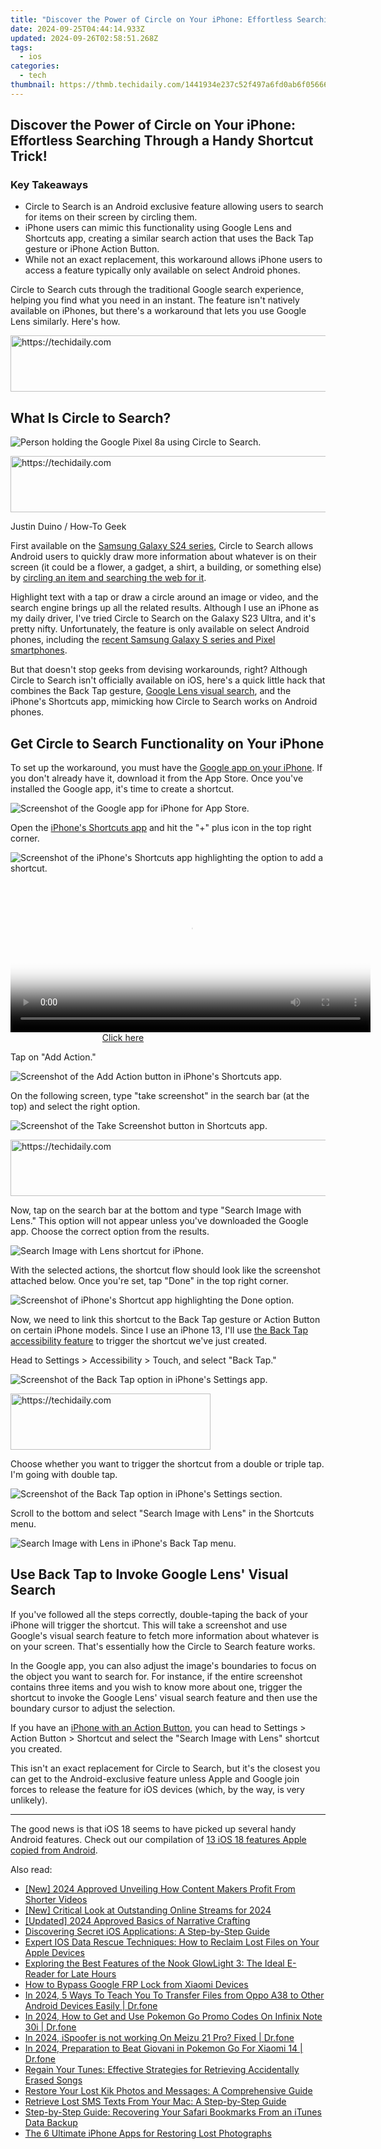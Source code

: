 ```yaml
---
title: "Discover the Power of Circle on Your iPhone: Effortless Searching Through a Handy Shortcut Trick!"
date: 2024-09-25T04:44:14.933Z
updated: 2024-09-26T02:58:51.268Z
tags:
  - ios
categories:
  - tech
thumbnail: https://thmb.techidaily.com/1441934e237c52f497a6fd0ab6f056661ecffacc05322a198ecbbd0ad48fbaf8.jpg
---
```


## Discover the Power of Circle on Your iPhone: Effortless Searching Through a Handy Shortcut Trick!

### Key Takeaways

* Circle to Search is an Android exclusive feature allowing users to search for items on their screen by circling them.
* iPhone users can mimic this functionality using Google Lens and Shortcuts app, creating a similar search action that uses the Back Tap gesture or iPhone Action Button.
* While not an exact replacement, this workaround allows iPhone users to access a feature typically only available on select Android phones.

 Circle to Search cuts through the traditional Google search experience, helping you find what you need in an instant. The feature isn't natively available on iPhones, but there's a workaround that lets you use Google Lens similarly. Here's how.

<!-- affiliate ads begin -->
<a href="https://malaysia-healthcare-travel-council.pxf.io/c/5597632/1557743/17382" target="_top" id="1557743">
  <img src="//a.impactradius-go.com/display-ad/17382-1557743" border="0" alt="https://techidaily.com" width="728" height="90"/>
</a>
<img height="0" width="0" src="https://malaysia-healthcare-travel-council.pxf.io/i/5597632/1557743/17382" style="position:absolute;visibility:hidden;" border="0" />
<!-- affiliate ads end -->

##  What Is Circle to Search?

![Person holding the Google Pixel 8a using Circle to Search.](https://static1.howtogeekimages.com/wordpress/wp-content/uploads/wm/2024/05/person-holding-the-google-pixel-8a-using-circle-to-search-1.jpg) 

<!-- affiliate ads begin -->
<a href="https://aligracehair.sjv.io/c/5597632/1975821/19272" target="_top" id="1975821">
  <img src="//a.impactradius-go.com/display-ad/19272-1975821" border="0" alt="https://techidaily.com" width="728" height="90"/>
</a>
<img height="0" width="0" src="https://aligracehair.sjv.io/i/5597632/1975821/19272" style="position:absolute;visibility:hidden;" border="0" />
<!-- affiliate ads end -->

Justin Duino / How-To Geek

 First available on the [Samsung Galaxy S24 series](https://techno-recovery.techidaily.com/expert-advice-what-to-do-when-tiktok-stops-working/), Circle to Search allows Android users to quickly draw more information about whatever is on their screen (it could be a flower, a gadget, a shirt, a building, or something else) by [circling an item and searching the web for it](https://extra-lessons.techidaily.com/top-10-professional-grade-microphones-for-podcasters/).

 Highlight text with a tap or draw a circle around an image or video, and the search engine brings up all the related results. Although I use an iPhone as my daily driver, I've tried Circle to Search on the Galaxy S23 Ultra, and it's pretty nifty. Unfortunately, the feature is only available on select Android phones, including the [recent Samsung Galaxy S series and Pixel smartphones](https://some-knowledge.techidaily.com/updated-focusing-your-view-a-guide-to-zooming-on-microsoft-teams/).

 But that doesn't stop geeks from devising workarounds, right? Although Circle to Search isn't officially available on iOS, here's a quick little hack that combines the Back Tap gesture, [Google Lens visual search](https://facebook-clips.techidaily.com/new-music-syncing-for-iphones-and-androids-in-fb/), and the iPhone's Shortcuts app, mimicking how Circle to Search works on Android phones.

##  Get Circle to Search Functionality on Your iPhone

 To set up the workaround, you must have the [Google app on your iPhone](https://ai-video-tools.techidaily.com/updated-2024-approved-ken-burns-effect-tutorial-add-movement-to-your-photos/). If you don't already have it, download it from the App Store. Once you've installed the Google app, it's time to create a shortcut.

![Screenshot of the Google app for iPhone for App Store.](https://static1.howtogeekimages.com/wordpress/wp-content/uploads/2024/07/1-3.png) 

 Open the [iPhone's Shortcuts app](https://win-solutions.techidaily.com/expert-tips-for-when-you-cant-get-far-cry-6-running-on-your-desktop/) and hit the "+" plus icon in the top right corner.

![Screenshot of the iPhone's Shortcuts app highlighting the option to add a shortcut.](https://static1.howtogeekimages.com/wordpress/wp-content/uploads/2024/07/2-3.png) 

<!-- affiliate ads begin -->
<span id="1983539">
					<video width="576" height="240" style="cursor:pointer"
           poster="//a.impactradius-go.com/display-clicktoplayimage/1983539.png"
           onclick="if(!this.playClicked){this.play();this.setAttribute('controls',true);this.playClicked=true;}">
	   <source src="//a.impactradius-go.com/display-ad/22993-1983539">
	   <img src="//a.impactradius-go.com/display-clicktoplayimage/1983539.png" style="border: none; height: 100%; width: 100%; object-fit: contain">
	</video>
	<div style="width:360px;text-align:center"><a href="javascript:window.open(decodeURIComponent('https%3A%2F%2Fhomestyler.sjv.io%2Fc%2F5597632%2F1983539%2F22993'), '_blank');void(0);">Click here</a></div>
</span>
<img height="0" width="0" src="https://imp.pxf.io/i/5597632/1983539/22993" style="position:absolute;visibility:hidden;" border="0" />
<!-- affiliate ads end -->

 Tap on "Add Action."

![Screenshot of the Add Action button in iPhone's Shortcuts app.](https://static1.howtogeekimages.com/wordpress/wp-content/uploads/2024/07/3-2.png) 

 On the following screen, type "take screenshot" in the search bar (at the top) and select the right option.

![Screenshot of the Take Screenshot button in Shortcuts app.](https://static1.howtogeekimages.com/wordpress/wp-content/uploads/2024/07/4-1.png) 

<!-- affiliate ads begin -->
<a href="https://review-au.sjv.io/c/5597632/2098702/14409" target="_top" id="2098702">
  <img src="//a.impactradius-go.com/display-ad/14409-2098702" border="0" alt="https://techidaily.com" width="728" height="90"/>
</a>
<img height="0" width="0" src="https://review-au.sjv.io/i/5597632/2098702/14409" style="position:absolute;visibility:hidden;" border="0" />
<!-- affiliate ads end -->

 Now, tap on the search bar at the bottom and type "Search Image with Lens." This option will not appear unless you've downloaded the Google app. Choose the correct option from the results.

![Search Image with Lens shortcut for iPhone.](https://static1.howtogeekimages.com/wordpress/wp-content/uploads/2024/07/5-1.png) 

 With the selected actions, the shortcut flow should look like the screenshot attached below. Once you're set, tap "Done" in the top right corner.

![Screenshot of iPhone's Shortcut app highlighting the Done option.](https://static1.howtogeekimages.com/wordpress/wp-content/uploads/2024/07/7-1.png) 

 Now, we need to link this shortcut to the Back Tap gesture or Action Button on certain iPhone models. Since I use an iPhone 13, I'll use [the Back Tap accessibility feature](https://ai-live-streaming.techidaily.com/updated-in-2024-10-free-football-streaming-sites-to-bookmark/) to trigger the shortcut we've just created.

 Head to Settings > Accessibility > Touch, and select "Back Tap."

![Screenshot of the Back Tap option in iPhone's Settings app.](https://static1.howtogeekimages.com/wordpress/wp-content/uploads/2024/07/8-1.png) 

<!-- affiliate ads begin -->
<a href="https://aligracehair.sjv.io/c/5597632/2135401/19272" target="_top" id="2135401">
  <img src="//a.impactradius-go.com/display-ad/19272-2135401" border="0" alt="https://techidaily.com" width="320" height="90"/>
</a>
<img height="0" width="0" src="https://aligracehair.sjv.io/i/5597632/2135401/19272" style="position:absolute;visibility:hidden;" border="0" />
<!-- affiliate ads end -->

 Choose whether you want to trigger the shortcut from a double or triple tap. I'm going with double tap.

![Screenshot of the Back Tap option in iPhone's Settings section.](https://static1.howtogeekimages.com/wordpress/wp-content/uploads/2024/07/9.png) 

 Scroll to the bottom and select "Search Image with Lens" in the Shortcuts menu.

![Search Image with Lens in iPhone's Back Tap menu.](https://static1.howtogeekimages.com/wordpress/wp-content/uploads/2024/07/10.png) 

##  Use Back Tap to Invoke Google Lens' Visual Search

 If you've followed all the steps correctly, double-taping the back of your iPhone will trigger the shortcut. This will take a screenshot and use Google's visual search feature to fetch more information about whatever is on your screen. That's essentially how the Circle to Search feature works.

 In the Google app, you can also adjust the image's boundaries to focus on the object you want to search for. For instance, if the entire screenshot contains three items and you wish to know more about one, trigger the shortcut to invoke the Google Lens' visual search feature and then use the boundary cursor to adjust the selection.

 If you have an [iPhone with an Action Button](https://youtube-lab.techidaily.com/banish-stutter-and-freeze-optimize-your-outriders-gameplay/), you can head to Settings > Action Button > Shortcut and select the "Search Image with Lens" shortcut you created.

 This isn't an exact replacement for Circle to Search, but it's the closest you can get to the Android-exclusive feature unless Apple and Google join forces to release the feature for iOS devices (which, by the way, is very unlikely).

---

 The good news is that iOS 18 seems to have picked up several handy Android features. Check out our compilation of [13 iOS 18 features Apple copied from Android](https://article-helps.techidaily.com/navigating-the-complexities-of-macos-srt-changes-for-2024/).

<ins class="adsbygoogle"
     style="display:block"
     data-ad-format="autorelaxed"
     data-ad-client="ca-pub-7571918770474297"
     data-ad-slot="1223367746"></ins>

<ins class="adsbygoogle"
     style="display:block"
     data-ad-client="ca-pub-7571918770474297"
     data-ad-slot="8358498916"
     data-ad-format="auto"
     data-full-width-responsive="true"></ins>

<span class="atpl-alsoreadstyle">Also read:</span>
<div><ul>
<li><a href="https://youtube-lab.techidaily.com/024-approved-unveiling-how-content-makers-profit-from-shorter-videos/"><u>[New] 2024 Approved Unveiling How Content Makers Profit From Shorter Videos</u></a></li>
<li><a href="https://fox-friendly.techidaily.com/new-critical-look-at-outstanding-online-streams-for-2024/"><u>[New] Critical Look at Outstanding Online Streams for 2024</u></a></li>
<li><a href="https://article-tips.techidaily.com/updated-2024-approved-basics-of-narrative-crafting/"><u>[Updated] 2024 Approved Basics of Narrative Crafting</u></a></li>
<li><a href="https://os-tips.techidaily.com/discovering-secret-ios-applications-a-step-by-step-guide/"><u>Discovering Secret iOS Applications: A Step-by-Step Guide</u></a></li>
<li><a href="https://os-tips.techidaily.com/expert-ios-data-rescue-techniques-how-to-reclaim-lost-files-on-your-apple-devices/"><u>Expert IOS Data Rescue Techniques: How to Reclaim Lost Files on Your Apple Devices</u></a></li>
<li><a href="https://youtube-data.techidaily.com/exploring-the-best-features-of-the-nook-glowlight-3-the-ideal-e-reader-for-late-hours/"><u>Exploring the Best Features of the Nook GlowLight 3: The Ideal E-Reader for Late Hours</u></a></li>
<li><a href="https://bypass-frp.techidaily.com/how-to-bypass-google-frp-lock-from-xiaomi-devices-by-drfone-android/"><u>How to Bypass Google FRP Lock from Xiaomi Devices</u></a></li>
<li><a href="https://android-transfer.techidaily.com/in-2024-5-ways-to-teach-you-to-transfer-files-from-oppo-a38-to-other-android-devices-easily-drfone-by-drfone-transfer-from-android-transfer-from-android/"><u>In 2024, 5 Ways To Teach You To Transfer Files from Oppo A38 to Other Android Devices Easily | Dr.fone</u></a></li>
<li><a href="https://android-pokemon-go.techidaily.com/in-2024-how-to-get-and-use-pokemon-go-promo-codes-on-infinix-note-30i-drfone-by-drfone-virtual-android/"><u>In 2024, How to Get and Use Pokemon Go Promo Codes On Infinix Note 30i | Dr.fone</u></a></li>
<li><a href="https://phone-solutions.techidaily.com/in-2024-ispoofer-is-not-working-on-meizu-21-pro-fixed-drfone-by-drfone-virtual-android/"><u>In 2024, iSpoofer is not working On Meizu 21 Pro? Fixed | Dr.fone</u></a></li>
<li><a href="https://android-pokemon-go.techidaily.com/in-2024-preparation-to-beat-giovani-in-pokemon-go-for-xiaomi-14-drfone-by-drfone-virtual-android/"><u>In 2024, Preparation to Beat Giovani in Pokemon Go For Xiaomi 14 | Dr.fone</u></a></li>
<li><a href="https://os-tips.techidaily.com/regain-your-tunes-effective-strategies-for-retrieving-accidentally-erased-songs/"><u>Regain Your Tunes: Effective Strategies for Retrieving Accidentally Erased Songs</u></a></li>
<li><a href="https://os-tips.techidaily.com/restore-your-lost-kik-photos-and-messages-a-comprehensive-guide/"><u>Restore Your Lost Kik Photos and Messages: A Comprehensive Guide</u></a></li>
<li><a href="https://os-tips.techidaily.com/retrieve-lost-sms-texts-from-your-mac-a-step-by-step-guide/"><u>Retrieve Lost SMS Texts From Your Mac: A Step-by-Step Guide</u></a></li>
<li><a href="https://os-tips.techidaily.com/step-by-step-guide-recovering-your-safari-bookmarks-from-an-itunes-data-backup/"><u>Step-by-Step Guide: Recovering Your Safari Bookmarks From an iTunes Data Backup</u></a></li>
<li><a href="https://os-tips.techidaily.com/the-6-ultimate-iphone-apps-for-restoring-lost-photographs/"><u>The 6 Ultimate iPhone Apps for Restoring Lost Photographs</u></a></li>
</ul></div>

